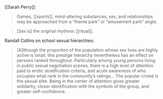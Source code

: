 [[Sarah Perry]]:

> Games, [[sports]], mind-altering substances, sex, and relationships may be approached from a “theme park” or “amusement park” angle.

> [Sex is] the original rhythmic [[ritual]].

Randall Collins on school sexual hierarchies:

> [A]lthough the proportion of the population whose sex lives are highly active is small, this prestige hierarchy nevertheless has an effect on persons ranked throughout. Particularly among young persons living in public sexual negotiation scenes, there is a high level of attention paid to erotic stratification criteria, and acute awareness of who occupies what rank in the community’s ratings… The popular crowd is the sexual elite. Being in the center of attention gives greater solidarity, closer identification with the symbols of the group, and greater self-confidence.